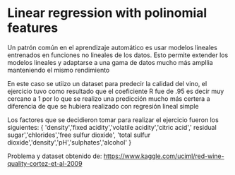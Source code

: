 # Linear regression with polinomial features

Un patrón común en el aprendizaje automático es usar modelos lineales entrenados 
en funciones no lineales de los datos. Esto permite extender los modelos lineales y
adaptarse a una gama de datos mucho más ampllia manteniendo el mismo rendimiento

En este caso se utiizo un dataset para predecir la calidad del vino, el ejercicio
tuvo como resultado que el coeficiente R fue de .95 es decir muy cercano  a 1
por lo que se realizo una predicción mucho más certera a diferencia de que se hubiera
realizado con regresión lineal simple


Los factores que se decidieron tomar para realizar el ejercicio fueron los siguientes:
{
'density','fixed acidity','volatile acidity','citric acid','
residual sugar','chlorides','free sulfur dioxide',
'total sulfur dioxide','density','pH','sulphates','alcohol'
}

Problema y dataset obtenido de:
https://www.kaggle.com/uciml/red-wine-quality-cortez-et-al-2009

